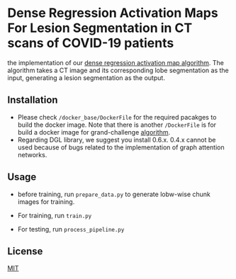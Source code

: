 # Dense Regression Activation Maps For Lesion Segmentation in CT scans of COVID-19 patients


the implementation of our [dense regression activation map algorithm](https://arxiv.org/pdf/2105.11748.pdf).
The algorithm takes a CT image and its corresponding lobe segmentation as the input, generating a lesion segmentation as the output.


## Installation

 - Please check `/docker_base/DockerFile` for the required pacakges to build the docker image. 
   Note that there is another `/DockerFile` is for build a docker image for grand-challenge [algorithm](https://grand-challenge.org/algorithms/weakly-supervised-emphysema-subtyping/).
 - Regarding DGL library, we suggest you install 0.6.x. 0.4.x cannot be used because of bugs related to the implementation of graph attention networks.



## Usage

- before training, run `prepare_data.py` to generate lobw-wise chunk images for training.  

- For training, run `train.py`
- For testing, run `process_pipeline.py`

## License
[MIT](https://choosealicense.com/licenses/mit/)